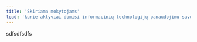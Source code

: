 ```yaml
---
title: 'Skiriama mokytojams'
lead: 'kurie aktyviai domisi informacinių technologijų panaudojimu savo darbe'
---
```


sdfsdfsdfs